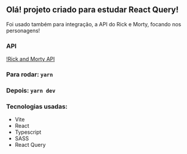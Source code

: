 ## Olá! projeto criado para estudar React Query!

Foi usado também para integração, a API do Rick e Morty, focando nos personagens!

### API
[!Rick and Morty API]('https://rickandmortyapi.com/documentation/#character')

### Para rodar: ``yarn``

### Depois: ``yarn dev``

### Tecnologias usadas:
- Vite
- React
- Typescript
- SASS
- React Query